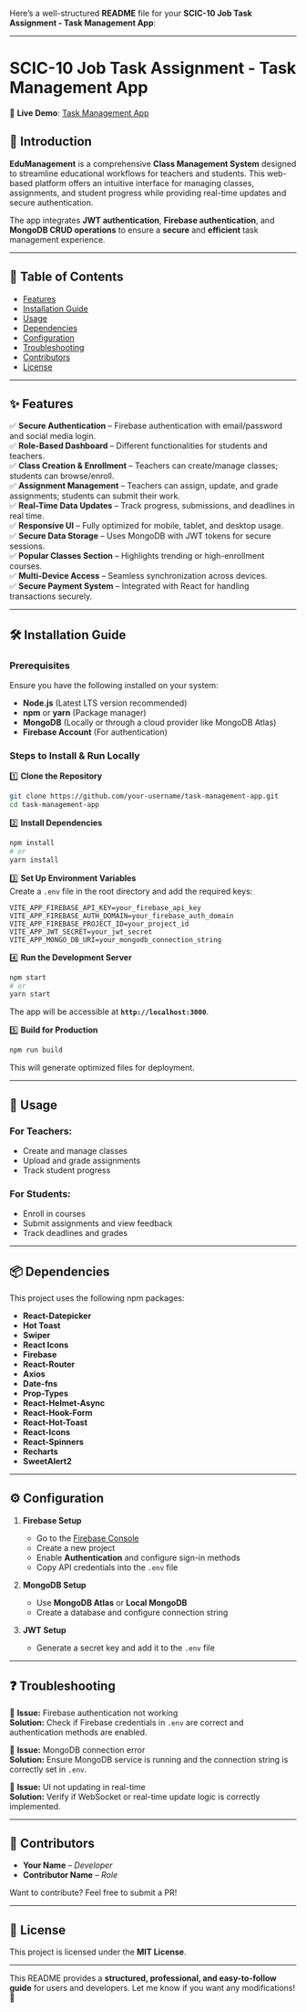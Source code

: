 Here’s a well-structured **README** file for your **SCIC-10 Job Task Assignment - Task Management App**:

---

# SCIC-10 Job Task Assignment - Task Management App  

🚀 **Live Demo**: [Task Management App](https://task-management-app.surge.sh)  

## 📌 Introduction  
**EduManagement** is a comprehensive **Class Management System** designed to streamline educational workflows for teachers and students. This web-based platform offers an intuitive interface for managing classes, assignments, and student progress while providing real-time updates and secure authentication.  

The app integrates **JWT authentication**, **Firebase authentication**, and **MongoDB CRUD operations** to ensure a **secure** and **efficient** task management experience.  

---

## 📖 Table of Contents  
- [Features](#features)  
- [Installation Guide](#installation-guide)  
- [Usage](#usage)  
- [Dependencies](#dependencies)  
- [Configuration](#configuration)  
- [Troubleshooting](#troubleshooting)  
- [Contributors](#contributors)  
- [License](#license)  

---

## ✨ Features  

✅ **Secure Authentication** – Firebase authentication with email/password and social media login.  
✅ **Role-Based Dashboard** – Different functionalities for students and teachers.  
✅ **Class Creation & Enrollment** – Teachers can create/manage classes; students can browse/enroll.  
✅ **Assignment Management** – Teachers can assign, update, and grade assignments; students can submit their work.  
✅ **Real-Time Data Updates** – Track progress, submissions, and deadlines in real time.  
✅ **Responsive UI** – Fully optimized for mobile, tablet, and desktop usage.  
✅ **Secure Data Storage** – Uses MongoDB with JWT tokens for secure sessions.  
✅ **Popular Classes Section** – Highlights trending or high-enrollment courses.  
✅ **Multi-Device Access** – Seamless synchronization across devices.  
✅ **Secure Payment System** – Integrated with React for handling transactions securely.  

---

## 🛠️ Installation Guide  

### **Prerequisites**  
Ensure you have the following installed on your system:  
- **Node.js** (Latest LTS version recommended)  
- **npm** or **yarn** (Package manager)  
- **MongoDB** (Locally or through a cloud provider like MongoDB Atlas)  
- **Firebase Account** (For authentication)  

### **Steps to Install & Run Locally**  

1️⃣ **Clone the Repository**  
```sh
git clone https://github.com/your-username/task-management-app.git
cd task-management-app
```

2️⃣ **Install Dependencies**  
```sh
npm install
# or
yarn install
```

3️⃣ **Set Up Environment Variables**  
Create a `.env` file in the root directory and add the required keys:  
```env
VITE_APP_FIREBASE_API_KEY=your_firebase_api_key
VITE_APP_FIREBASE_AUTH_DOMAIN=your_firebase_auth_domain
VITE_APP_FIREBASE_PROJECT_ID=your_project_id
VITE_APP_JWT_SECRET=your_jwt_secret
VITE_APP_MONGO_DB_URI=your_mongodb_connection_string
```

4️⃣ **Run the Development Server**  
```sh
npm start
# or
yarn start
```
The app will be accessible at **`http://localhost:3000`**.  

5️⃣ **Build for Production**  
```sh
npm run build
```
This will generate optimized files for deployment.  

---

## 📌 Usage  

### **For Teachers:**  
- Create and manage classes  
- Upload and grade assignments  
- Track student progress  

### **For Students:**  
- Enroll in courses  
- Submit assignments and view feedback  
- Track deadlines and grades  

---

## 📦 Dependencies  

This project uses the following npm packages:  
- **React-Datepicker**  
- **Hot Toast**  
- **Swiper**  
- **React Icons**  
- **Firebase**  
- **React-Router**  
- **Axios**  
- **Date-fns**  
- **Prop-Types**  
- **React-Helmet-Async**  
- **React-Hook-Form**  
- **React-Hot-Toast**  
- **React-Icons**  
- **React-Spinners**  
- **Recharts**  
- **SweetAlert2**  

---

## ⚙️ Configuration  

1. **Firebase Setup**  
   - Go to the [Firebase Console](https://console.firebase.google.com/)  
   - Create a new project  
   - Enable **Authentication** and configure sign-in methods  
   - Copy API credentials into the `.env` file  

2. **MongoDB Setup**  
   - Use **MongoDB Atlas** or **Local MongoDB**  
   - Create a database and configure connection string  

3. **JWT Setup**  
   - Generate a secret key and add it to the `.env` file  

---

## ❓ Troubleshooting  

🔹 **Issue:** Firebase authentication not working  
**Solution:** Check if Firebase credentials in `.env` are correct and authentication methods are enabled.  

🔹 **Issue:** MongoDB connection error  
**Solution:** Ensure MongoDB service is running and the connection string is correctly set in `.env`.  

🔹 **Issue:** UI not updating in real-time  
**Solution:** Verify if WebSocket or real-time update logic is correctly implemented.  

---

## 👥 Contributors  

- **Your Name** – *Developer*  
- **Contributor Name** – *Role*  

Want to contribute? Feel free to submit a PR!  

---

## 📜 License  

This project is licensed under the **MIT License**.  

---

This README provides a **structured, professional, and easy-to-follow guide** for users and developers. Let me know if you want any modifications! 🚀
